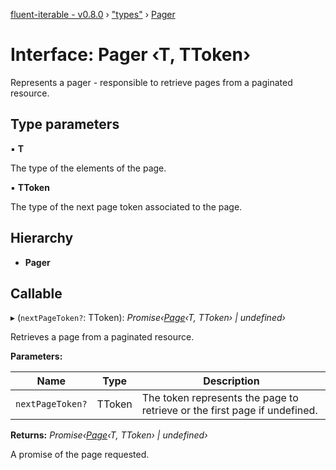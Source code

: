 [fluent-iterable - v0.8.0](../README.md) › ["types"](../modules/_types_.md) › [Pager](_types_.pager.md)

# Interface: Pager ‹**T, TToken**›

Represents a pager - responsible to retrieve pages from a paginated resource.

## Type parameters

▪ **T**

The type of the elements of the page.

▪ **TToken**

The type of the next page token associated to the page.

## Hierarchy

* **Pager**

## Callable

▸ (`nextPageToken?`: TToken): *Promise‹[Page](_types_.page.md)‹T, TToken› | undefined›*

Retrieves a page from a paginated resource.

**Parameters:**

Name | Type | Description |
------ | ------ | ------ |
`nextPageToken?` | TToken | The token represents the page to retrieve or the first page if undefined. |

**Returns:** *Promise‹[Page](_types_.page.md)‹T, TToken› | undefined›*

A promise of the page requested.

